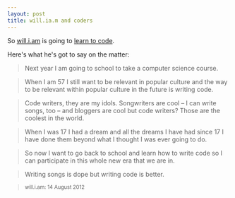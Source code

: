 ```yaml
--- 
layout: post
title: will.ia.m and coders
---
```

So [will.i.am](http://twitter.com/iamwill) is going to [learn to code](http://www.mirror.co.uk/3am/celebrity-news/william-is-going-back-to-school-to-study-1259968). 

Here's what he's got to say on the matter:

> Next year I am going to school to take a computer science course.

> When I am 57 I still want to be relevant in popular culture and the way to be relevant within popular culture in the future is writing code.

> Code writers, they are my idols. Songwriters are cool – I can write songs, too – and bloggers are cool but code writers? Those are the coolest in the world.

> When I was 17 I had a dream and all the dreams I have had since 17 I have done them beyond what I thought I was ever going to do.

> So now I want to go back to school and learn how to write code so I can participate in this whole new era that we are in.

> Writing songs is dope but writing code is better.

> <small>will.i.am: 14 August 2012</small>


